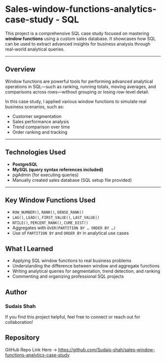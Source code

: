 # Sales-window-functions-analytics-case-study - SQL

This project is a comprehensive SQL case study focused on mastering **window functions** using a custom sales database. It showcases how SQL can be used to extract advanced insights for business analysis through real-world analytical queries.

---

##  Overview

Window functions are powerful tools for performing advanced analytical operations in SQL—such as ranking, running totals, moving averages, and comparisons across rows—without grouping or losing row-level detail.

In this case study, I applied various window functions to simulate real business scenarios, such as:
- Customer segmentation
- Sales performance analysis
- Trend comparison over time
- Order ranking and tracking

---

##  Technologies Used

- **PostgreSQL**
- **MySQL (query syntax references included)**
- pgAdmin (for executing queries)
- Manually created sales database (SQL setup file provided)

---

##  Key Window Functions Used

- `ROW_NUMBER()`, `RANK()`, `DENSE_RANK()`
- `LAG()`, `LEAD()`, `FIRST_VALUE()`, `LAST_VALUE()`
- `NTILE()`, `PERCENT_RANK()`, `CUME_DIST()`
- Aggregates with `OVER(PARTITION BY … ORDER BY …)`
- Use of `PARTITION BY` and `ORDER BY` in analytical use cases

## What I Learned
- Applying SQL window functions to real business problems
- Understanding the difference between window and aggregate functions
- Writing analytical queries for segmentation, trend detection, and ranking
- Commenting and organizing professional SQL projects

## Author
### **Sudais Shah**

If you find this project helpful, feel free to connect or reach out for collaboration!

## Repository

GitHub Repo Link Here -> https://github.com/Sudais-shah/sales-window-functions-analytics-case-study

